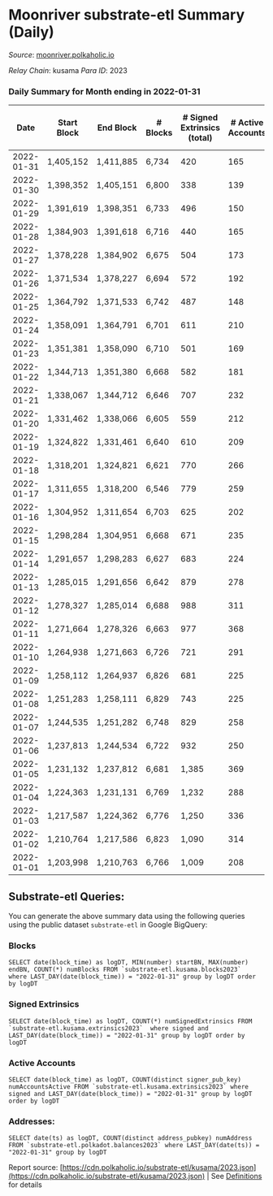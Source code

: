 # Moonriver substrate-etl Summary (Daily)

_Source_: [moonriver.polkaholic.io](https://moonriver.polkaholic.io)

*Relay Chain*: kusama
*Para ID*: 2023



### Daily Summary for Month ending in 2022-01-31


| Date | Start Block | End Block | # Blocks | # Signed Extrinsics (total) | # Active Accounts | # Passive | # New | # Addresses with Balances | # Events | # Transfers | # XCM Transfers In | # XCM Transfers Out |
| ---- | ----------- | --------- | -------- | --------------------------- | ----------------- | --------- | ----- | ------------------------- | -------- | ----------- | ------------------ | ------------------- |
| 2022-01-31 | 1,405,152 | 1,411,885 | 6,734  | 420 | 165 |  |  | 486,033 | 657,260 | 10,941 ($22,285,794.47) | 11 ($52,818.13) |   |
| 2022-01-30 | 1,398,352 | 1,405,151 | 6,800  | 338 | 139 |  |  |  | 622,008 | 10,811 ($8,117,149.61) | 11 ($30,514.55) |   |
| 2022-01-29 | 1,391,619 | 1,398,351 | 6,733  | 496 | 150 |  |  |  | 701,259 | 13,981 ($9,956,594.71) | 20 ($24,619.18) |   |
| 2022-01-28 | 1,384,903 | 1,391,618 | 6,716  | 440 | 165 |  |  |  | 711,997 | 12,704 ($13,205,174.04) | 16 ($188,480.11) |   |
| 2022-01-27 | 1,378,228 | 1,384,902 | 6,675  | 504 | 173 |  |  |  | 750,169 | 13,000 ($10,654,939.04) | 29 ($45,643.98) |   |
| 2022-01-26 | 1,371,534 | 1,378,227 | 6,694  | 572 | 192 |  |  |  | 782,593 | 13,614 ($20,174,908.86) | 26 ($86,318.87) |   |
| 2022-01-25 | 1,364,792 | 1,371,533 | 6,742  | 487 | 148 |  |  |  | 677,500 | 11,770 ($14,158,717.92) | 60 ($125,824.54) |   |
| 2022-01-24 | 1,358,091 | 1,364,791 | 6,701  | 611 | 210 |  |  |  | 829,776 | 14,469 ($21,166,460.65) | 46 ($143,224.95) |   |
| 2022-01-23 | 1,351,381 | 1,358,090 | 6,710  | 501 | 169 |  |  |  | 699,987 | 11,953 ($11,548,521.65) | 38 ($110,903.64) |   |
| 2022-01-22 | 1,344,713 | 1,351,380 | 6,668  | 582 | 181 |  |  |  | 864,586 | 15,238 ($18,173,175.17) | 50 ($172,531.79) |   |
| 2022-01-21 | 1,338,067 | 1,344,712 | 6,646  | 707 | 232 |  |  |  | 889,097 | 16,000 ($23,514,701.29) | 96 ($2,574,485.59) |   |
| 2022-01-20 | 1,331,462 | 1,338,066 | 6,605  | 559 | 212 |  |  |  | 836,175 | 13,751 ($17,373,826.83) | 137 ($701,877.36) |   |
| 2022-01-19 | 1,324,822 | 1,331,461 | 6,640  | 610 | 209 |  |  |  | 830,502 | 14,153 ($15,626,236.00) | 38 ($83,093.39) |   |
| 2022-01-18 | 1,318,201 | 1,324,821 | 6,621  | 770 | 266 |  |  |  | 900,133 | 17,575 ($24,238,038.33) | 36 ($41,264.72) |   |
| 2022-01-17 | 1,311,655 | 1,318,200 | 6,546  | 779 | 259 |  |  |  | 942,341 | 22,037 ($25,863,263.02) | 44 ($38,820.69) |   |
| 2022-01-16 | 1,304,952 | 1,311,654 | 6,703  | 625 | 202 |  |  |  | 891,440 | 17,753 ($22,385,171.11) | 57 ($651,227.46) |   |
| 2022-01-15 | 1,298,284 | 1,304,951 | 6,668  | 671 | 235 |  |  |  | 829,951 | 18,602 ($25,176,539.22) | 130 ($525,494.95) |   |
| 2022-01-14 | 1,291,657 | 1,298,283 | 6,627  | 683 | 224 |  |  |  | 877,344 | 17,989 ($20,973,184.03) | 53 ($23,574.52) |   |
| 2022-01-13 | 1,285,015 | 1,291,656 | 6,642  | 879 | 278 |  |  |  | 1,022,339 | 27,905 ($29,199,992.90) | 1  |   |
| 2022-01-12 | 1,278,327 | 1,285,014 | 6,688  | 988 | 311 |  |  |  | 1,002,679 | 29,759 ($26,664,121.17) |   |   |
| 2022-01-11 | 1,271,664 | 1,278,326 | 6,663  | 977 | 368 |  |  |  | 1,070,892 | 28,240 ($35,323,726.96) |   |   |
| 2022-01-10 | 1,264,938 | 1,271,663 | 6,726  | 721 | 291 |  |  |  | 972,953 | 24,897 ($28,068,603.09) |   |   |
| 2022-01-09 | 1,258,112 | 1,264,937 | 6,826  | 681 | 225 |  |  |  | 877,560 | 24,713 ($16,362,075.62) |   |   |
| 2022-01-08 | 1,251,283 | 1,258,111 | 6,829  | 743 | 225 |  |  |  | 859,990 | 18,090 ($29,561,790.98) |   |   |
| 2022-01-07 | 1,244,535 | 1,251,282 | 6,748  | 829 | 258 |  |  |  | 879,864 | 15,082 ($35,264,068.10) |   |   |
| 2022-01-06 | 1,237,813 | 1,244,534 | 6,722  | 932 | 250 |  |  |  | 845,483 | 16,024 ($33,503,442.16) |   |   |
| 2022-01-05 | 1,231,132 | 1,237,812 | 6,681  | 1,385 | 369 |  |  |  | 1,094,443 | 23,111 ($60,581,465.16) |   |   |
| 2022-01-04 | 1,224,363 | 1,231,131 | 6,769  | 1,232 | 288 |  |  |  | 889,929 | 17,382 ($30,047,098.00) |   |   |
| 2022-01-03 | 1,217,587 | 1,224,362 | 6,776  | 1,250 | 336 |  |  |  | 827,575 | 14,781 ($22,315,839.32) |   |   |
| 2022-01-02 | 1,210,764 | 1,217,586 | 6,823  | 1,090 | 314 |  |  |  | 850,520 | 16,170 ($28,656,836.54) |   |   |
| 2022-01-01 | 1,203,998 | 1,210,763 | 6,766  | 1,009 | 208 |  |  |  | 827,382 | 15,443 ($20,720,563.41) |   |   |

## Substrate-etl Queries:
You can generate the above summary data using the following queries using the public dataset `substrate-etl` in Google BigQuery:


### Blocks
```
SELECT date(block_time) as logDT, MIN(number) startBN, MAX(number) endBN, COUNT(*) numBlocks FROM `substrate-etl.kusama.blocks2023`  where LAST_DAY(date(block_time)) = "2022-01-31" group by logDT order by logDT
```


### Signed Extrinsics
```
SELECT date(block_time) as logDT, COUNT(*) numSignedExtrinsics FROM `substrate-etl.kusama.extrinsics2023`  where signed and LAST_DAY(date(block_time)) = "2022-01-31" group by logDT order by logDT
```


### Active Accounts
```
SELECT date(block_time) as logDT, COUNT(distinct signer_pub_key) numAccountsActive FROM `substrate-etl.kusama.extrinsics2023` where signed and LAST_DAY(date(block_time)) = "2022-01-31" group by logDT order by logDT
```


### Addresses:
```
SELECT date(ts) as logDT, COUNT(distinct address_pubkey) numAddress FROM `substrate-etl.polkadot.balances2023` where LAST_DAY(date(ts)) = "2022-01-31" group by logDT
```



Report source: [https://cdn.polkaholic.io/substrate-etl/kusama/2023.json](https://cdn.polkaholic.io/substrate-etl/kusama/2023.json) | See [Definitions](/DEFINITIONS.md) for details
